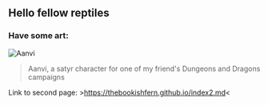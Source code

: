 ## Hello fellow reptiles 

### Have some art:
![Aanvi](![image0](https://user-images.githubusercontent.com/100626941/156447666-4772d8c2-a6a1-4ba8-89f7-d3a84b8bc9f9.jpeg))

>Aanvi, a satyr character for one of my friend's Dungeons and Dragons campaigns


Link to second page: >https://thebookishfern.github.io/index2.md<
